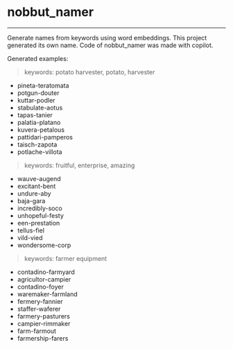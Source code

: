 # nobbut_namer
---
Generate names from keywords using word embeddings.
This project generated its own name.
Code of nobbut_namer was made with copilot.

Generated examples:

> keywords: potato harvester, potato, harvester

- pineta-teratomata
- potgun-douter
- kuttar-podler
- stabulate-aotus
- tapas-tanier
- palatia-platano
- kuvera-petalous
- pattidari-pamperos
- taisch-zapota
- potlache-villota

> keywords: fruitful, enterprise, amazing

- wauve-augend
- excitant-bent
- undure-aby
- baja-gara
- incredibly-soco
- unhopeful-festy
- een-prestation
- tellus-fiel
- vild-vied
- wondersome-corp

> keywords: farmer equipment

- contadino-farmyard
- agricultor-campier
- contadino-foyer
- waremaker-farmland
- fermery-fannier
- staffer-waferer
- farmery-pasturers
- campier-rimmaker
- farm-farmout
- farmership-farers
